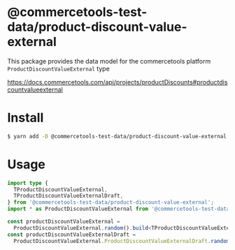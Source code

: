 # @commercetools-test-data/product-discount-value-external

This package provides the data model for the commercetools platform `ProductDiscountValueExternal` type

https://docs.commercetools.com/api/projects/productDiscounts#productdiscountvalueexternal

# Install

```bash
$ yarn add -D @commercetools-test-data/product-discount-value-external
```

# Usage

```ts
import type {
  TProductDiscountValueExternal,
  TProductDiscountValueExternalDraft,
} from '@commercetools-test-data/product-discount-value-external';
import * as ProductDiscountValueExternal from '@commercetools-test-data/product-discount-value-external';

const productDiscountValueExternal =
  ProductDiscountValueExternal.random().build<TProductDiscountValueExternal>();
const productDiscountValueExternalDraft =
  ProductDiscountValueExternal.ProductDiscountValueExternalDraft.random().build<TProductDiscountValueExternalDraft>();
```
